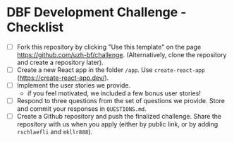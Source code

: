 # DBF Development Challenge - Checklist

- [ ] Fork this repository by clicking "Use this template" on the page https://github.com/uzh-bf/challenge. (Alternatively, clone the repository and create a repository later).
- [ ] Create a new React app in the folder `/app`. Use `create-react-app` (https://create-react-app.dev/).
- [ ] Implement the user stories we provide.
  - if you feel motivated, we included a few bonus user stories!
- [ ] Respond to three questions from the set of questions we provide. Store and commit your responses in `QUESTIONS.md`.
- [ ] Create a Github repository and push the finalized challenge. Share the repository with us when you apply (either by public link, or by adding `rschlaefli` and `mkllr888`).
